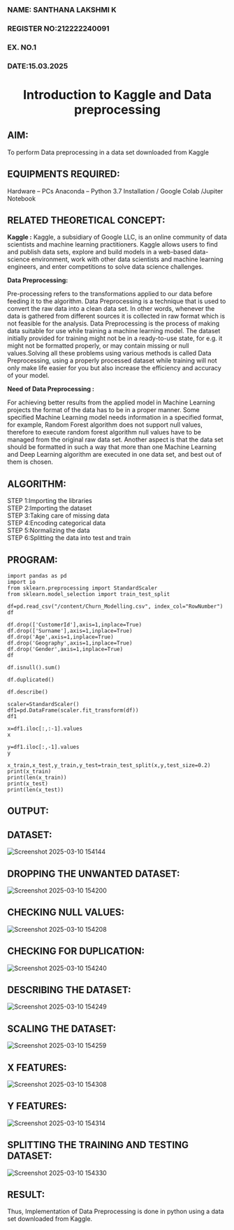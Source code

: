 <H3>NAME: SANTHANA LAKSHMI K</H3>
<H3>REGISTER NO:212222240091</H3>
<H3>EX. NO.1</H3>
<H3>DATE:15.03.2025</H3>
<H1 ALIGN =CENTER> Introduction to Kaggle and Data preprocessing</H1>

## AIM:

To perform Data preprocessing in a data set downloaded from Kaggle

## EQUIPMENTS REQUIRED:
Hardware – PCs
Anaconda – Python 3.7 Installation / Google Colab /Jupiter Notebook

## RELATED THEORETICAL CONCEPT:

**Kaggle :**
Kaggle, a subsidiary of Google LLC, is an online community of data scientists and machine learning practitioners. Kaggle allows users to find and publish data sets, explore and build models in a web-based data-science environment, work with other data scientists and machine learning engineers, and enter competitions to solve data science challenges.

**Data Preprocessing:**

Pre-processing refers to the transformations applied to our data before feeding it to the algorithm. Data Preprocessing is a technique that is used to convert the raw data into a clean data set. In other words, whenever the data is gathered from different sources it is collected in raw format which is not feasible for the analysis.
Data Preprocessing is the process of making data suitable for use while training a machine learning model. The dataset initially provided for training might not be in a ready-to-use state, for e.g. it might not be formatted properly, or may contain missing or null values.Solving all these problems using various methods is called Data Preprocessing, using a properly processed dataset while training will not only make life easier for you but also increase the efficiency and accuracy of your model.

**Need of Data Preprocessing :**

For achieving better results from the applied model in Machine Learning projects the format of the data has to be in a proper manner. Some specified Machine Learning model needs information in a specified format, for example, Random Forest algorithm does not support null values, therefore to execute random forest algorithm null values have to be managed from the original raw data set.
Another aspect is that the data set should be formatted in such a way that more than one Machine Learning and Deep Learning algorithm are executed in one data set, and best out of them is chosen.


## ALGORITHM:
STEP 1:Importing the libraries<BR>
STEP 2:Importing the dataset<BR>
STEP 3:Taking care of missing data<BR>
STEP 4:Encoding categorical data<BR>
STEP 5:Normalizing the data<BR>
STEP 6:Splitting the data into test and train<BR>

##  PROGRAM:
```
import pandas as pd
import io
from sklearn.preprocessing import StandardScaler
from sklearn.model_selection import train_test_split
```

```
df=pd.read_csv("/content/Churn_Modelling.csv", index_col="RowNumber")
df
```

```
df.drop(['CustomerId'],axis=1,inplace=True)
df.drop(['Surname'],axis=1,inplace=True)
df.drop('Age',axis=1,inplace=True)
df.drop('Geography',axis=1,inplace=True)
df.drop('Gender',axis=1,inplace=True)
df
```

```
df.isnull().sum()
```

```
df.duplicated()
```

```
df.describe()
```

```
scaler=StandardScaler()
df1=pd.DataFrame(scaler.fit_transform(df))
df1
```

```
x=df1.iloc[:,:-1].values
x
```

```
y=df1.iloc[:,-1].values
y
```

```
x_train,x_test,y_train,y_test=train_test_split(x,y,test_size=0.2)
print(x_train)
print(len(x_train))
print(x_test)
print(len(x_test))
```

## OUTPUT:
## DATASET:
![Screenshot 2025-03-10 154144](https://github.com/user-attachments/assets/a35e4788-9992-4790-b149-8ff8eba05b67)

## DROPPING THE UNWANTED DATASET:
![Screenshot 2025-03-10 154200](https://github.com/user-attachments/assets/7529e14c-021c-44e0-b686-e2db15804ead)

## CHECKING NULL VALUES:
![Screenshot 2025-03-10 154208](https://github.com/user-attachments/assets/51983d5f-602f-491d-a82c-793a68658267)

## CHECKING FOR DUPLICATION:
![Screenshot 2025-03-10 154240](https://github.com/user-attachments/assets/888daf01-95f4-4c83-ad80-7465cc4cfe7b)

## DESCRIBING THE DATASET:
![Screenshot 2025-03-10 154249](https://github.com/user-attachments/assets/1a633ece-a020-487c-9187-f1ed5607ddba)


## SCALING THE DATASET:
![Screenshot 2025-03-10 154259](https://github.com/user-attachments/assets/e6025ef5-f15f-468c-b124-535417f6ca23)

## X FEATURES:
![Screenshot 2025-03-10 154308](https://github.com/user-attachments/assets/6a279396-d46c-4299-9dcd-02c2a1d638d1)

## Y FEATURES:
![Screenshot 2025-03-10 154314](https://github.com/user-attachments/assets/49cf7fe8-f7e8-4253-829b-23ca374dd9a1)

## SPLITTING THE TRAINING AND TESTING DATASET:
![Screenshot 2025-03-10 154330](https://github.com/user-attachments/assets/e04487b2-f0d5-4ed8-9cf5-13f08887687d)


## RESULT:
Thus, Implementation of Data Preprocessing is done in python  using a data set downloaded from Kaggle.

